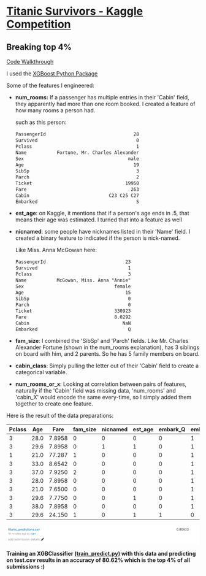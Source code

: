 # [Titanic Survivors - Kaggle Competition](https://www.kaggle.com/c/titanic)
## Breaking top 4%

[Code Walkthrough](Walkthrough.ipynb)

I used the [XGBoost Python Package](https://xgboost.readthedocs.io/en/latest/index.html)

Some of the features I engineered:

- __num_rooms:__ If a passenger has multiple entries in their 'Cabin' field, they apparently had more than one room booked. I created a feature of how many rooms a person had.

  such as this person:

  ```
  PassengerId                                28
  Survived                                    0
  Pclass                                      1
  Name           Fortune, Mr. Charles Alexander
  Sex                                      male
  Age                                        19
  SibSp                                       3
  Parch                                       2
  Ticket                                  19950
  Fare                                      263
  Cabin                             C23 C25 C27
  Embarked                                    S
  ```

- __est_age__: on Kaggle, it mentions that if a person's age ends in .5, that means their age was estimated. I turned that into a feature as well

- __nicnamed__: some people have nicknames listed in their 'Name' field. I created a binary feature to indicated if the person is nick-named.

  Like Miss. Anna McGowan here:
  ```
  PassengerId                             23
  Survived                                 1
  Pclass                                   3
  Name           McGowan, Miss. Anna "Annie"
  Sex                                 female
  Age                                     15
  SibSp                                    0
  Parch                                    0
  Ticket                              330923
  Fare                                8.0292
  Cabin                                  NaN
  Embarked                                 Q
  ```

- __fam_size__: I combined the 'SibSp' and 'Parch' fields. Like Mr. Charles Alexander Fortune (shown in the num_rooms explanation), has 3 siblings on board with him, and 2 parents. So he has 5 family members on board.

- __cabin_class__: Simply pulling the letter out of their 'Cabin' field to create a categorical variable.

- __num_rooms_or_x__: Looking at correlation between pairs of features, naturally if the 'Cabin' field was missing data, 'num_rooms' and 'cabin_X' would encode the same every-time, so I simply added them together to create one feature.


Here is the result of the data preparations:


  Pclass|Age|Fare|fam_size|nicnamed|est_age|embark_Q|embark_S|male|cabin_B|cabin_C|cabin_D|cabin_E|cabin_F|cabin_G|num_rooms_or_x
  ---|---|---|---|---|---|---|---|---|---|---|---|---|---|---|---
	3|28.0|7.8958|0|0|0|0|1|0|0|0|0|0|0|0|1
	3|29.6|7.8958|0|1|1|0|1|1|0|0|0|0|0|0|1
	1|21.0|77.287|1|0|0|0|1|1|0|0|1|0|0|0|1
	3|33.0|8.6542|0|0|0|0|1|1|0|0|0|0|0|0|1
	3|37.0|7.9250|2|0|0|0|1|1|0|0|0|0|0|0|1
	3|28.0|7.8958|0|0|0|0|1|1|0|0|0|0|0|0|1
	3|21.0|7.6500|0|0|0|0|1|0|0|0|0|0|0|0|1
	3|29.6|7.7750|0|0|1|0|1|1|0|0|0|0|0|0|1
	3|38.0|7.8958|0|0|0|0|1|1|0|0|0|0|0|0|1
	3|29.6|24.150|1|0|1|1|0|0|0|0|0|0|0|0|1



![](kaggle_results.png)

__Training an XGBClassifier ([train_predict.py](train_predict.py)) with this data and predicting on test.csv results in an accuracy of 80.62% which is the top 4% of all submissions :)__
